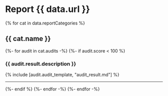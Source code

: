 # Report {{ data.url }}

{% for cat in data.reportCategories %}
## {{ cat.name }}
{%- for audit in cat.audits -%}
{%- if audit.score < 100 %}
### {{ audit.result.description }}
{% include [audit.audit_template, "audit_result.md"] %}
<hr>
{%- endif %}
{%- endfor -%}
{%- endfor -%}
